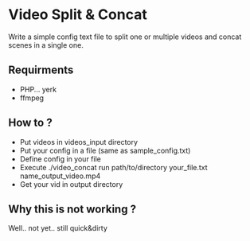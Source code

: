 # Video Split & Concat

Write a simple config text file to split one or multiple videos and concat scenes in a single one.

## Requirments

- PHP... yerk
- ffmpeg

## How to ?

- Put videos in videos_input directory
- Put your config in a file (same as sample_config.txt)
- Define config in your file
- Execute ./video_concat run path/to/directory your_file.txt name_output_video.mp4
- Get your vid in output directory

## Why this is not working ?

Well.. not yet.. still quick&dirty
